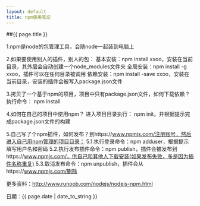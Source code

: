 ```yaml
---
layout: default
title: npm使用笔记
---
```


##{{ page.title }}

1.npm是node的包管理工具，会随node一起装到电脑上

2.如果要使用别人的插件，别人的包：
基本安装：npm install xxoo，安装在当前目录，其外层会自动创建一个node_modules文件夹
全局安装：npm install -g xxoo，插件可以在任何目录被调用
依赖安装：npm install -save xxoo，安装在当前目录，安装的插件会被写入package.json文件

3.拷贝了一个基于npm的项目，项目中只有package.json文件，如何下载依赖？
执行命令：
npm install

4.如何在自己的项目中使用npm？
进入项目目录执行：
npm init，并根据提示完成package.json文件的构建

5.自己写了个npm插件，如何发布？到https://www.npmjs.com/注册账号，然后进入自己用npm管理的项目目录：
5.1.执行登录命令：npm adduser，根据提示填写用户名和密码
5.2.执行发布插件命令：npm publish，插件会被发布到https://www.npmjs.com/，供自己和其他人下载安装(如果发布失败，多是因为插件名称重复)
5.3.取消发布命令：npm unpublish，插件会从https://www.npmjs.com/删除

更多资料：http://www.runoob.com/nodejs/nodejs-npm.html






日期：{{ page.date | date_to_string }}  
<div class="ds-thread" data-thread-key="{{ page.title }}" data-title="{{ page.title }}" data-url="http://duzhongbo.me/2016/01/01/npm.html"></div>
<!-- 多说公共JS代码 start (一个网页只需插入一次) -->
<script type="text/javascript">
var duoshuoQuery = {short_name:"duzhongbo86"};
    (function() {
        var ds = document.createElement('script');
        ds.type = 'text/javascript';ds.async = true;
        ds.src = (document.location.protocol == 'https:' ? 'https:' : 'http:') + '//static.duoshuo.com/embed.js';
        ds.charset = 'UTF-8';
        (document.getElementsByTagName('head')[0] 
         || document.getElementsByTagName('body')[0]).appendChild(ds);
    })();
</script>
<!-- 多说公共JS代码 end -->